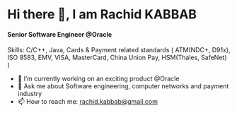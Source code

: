 # Hi there 👋, I am Rachid KABBAB
#### Senior Software Engineer @Oracle

Skills: C/C++, Java, Cards & Payment related standards ( ATM(NDC+, D91x), ISO 8583, EMV, VISA, MasterCard, China Union Pay, HSM(Thales, SafeNet) )

- 🔭 I’m currently working on an exciting product @Oracle 
- 💬 Ask me about Software engineering, computer networks and payment industry 
- 📫 How to reach me: rachid.kabbab@gmail.com




